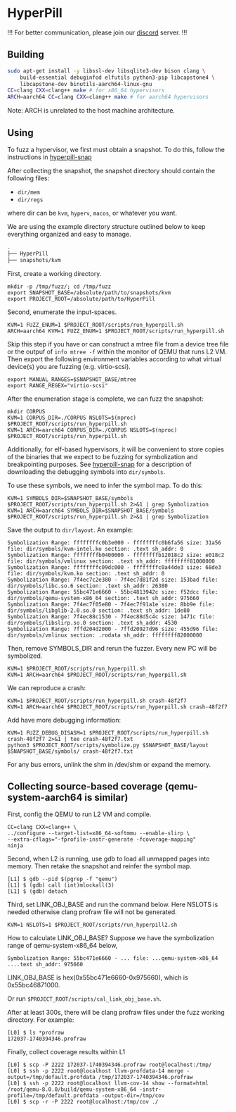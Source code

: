 HyperPill
=========

!!! For better communication, please join our [discord](https://discord.gg/dxdvHvrK8D) server. !!!

Building
--------
```bash
sudo apt-get install -y libssl-dev libsqlite3-dev bison clang \
    build-essential debuginfod elfutils python3-pip libcapstone4 \
    libcapstone-dev binutils-aarch64-linux-gnu
CC=clang CXX=clang++ make # for x86_64 hypervisors
ARCH=aarch64 CC=clang CXX=clang++ make # for aarch64 hypervisors
```

Note: ARCH is unrelated to the host machine architecture.

Using
--------

To fuzz a hypervisor, we first must obtain a snapshot.
To do this, follow the instructions in [hyperpill-snap](hyperpill-snap/)

After collecting the snapshot, the snapshot directory should contain the
following files:
* `dir/mem`
* `dir/regs`

where dir can be `kvm`, `hyperv`, `macos`, or whatever you want.

We are using the example directory structure outlined below to keep everything
organized and easy to manage.

``` bash
.
├── HyperPill
├── snapshots/kvm
```

First, create a working directory.

```
mkdir -p /tmp/fuzz/; cd /tmp/fuzz
export SNAPSHOT_BASE=/absolute/path/to/snapshots/kvm
export PROJECT_ROOT=/absolute/path/to/HyperPill
```

Second, enumerate the input-spaces.

```
KVM=1 FUZZ_ENUM=1 $PROJECT_ROOT/scripts/run_hyperpill.sh
ARCH=aarch64 KVM=1 FUZZ_ENUM=1 $PROJECT_ROOT/scripts/run_hyperpill.sh
```

Skip this step if you have or can construct a mtree file from a device tree file
or the outpuf of `info mtree -f` within the monitor of QEMU that runs L2 VM.
Then export the following environment variables according to what virtual
device(s) you are fuzzing (e.g. virtio-scsi).

```
export MANUAL_RANGES=$SNAPSHOT_BASE/mtree
export RANGE_REGEX="virtio-scsi"
```

After the enumeration stage is complete, we can fuzz the snapshot:

```
mkdir CORPUS
KVM=1 CORPUS_DIR=./CORPUS NSLOTS=$(nproc) $PROJECT_ROOT/scripts/run_hyperpill.sh
KVM=1 ARCH=aarch64 CORPUS_DIR=./CORPUS NSLOTS=$(nproc) $PROJECT_ROOT/scripts/run_hyperpill.sh
```

Additionally, for elf-based hypervisors, it will be convenient to store copies
of the binaries that we expect to be fuzzing for symbolization and breakpointing
purposes. See [hyperpill-snap](hyperpill-snap/) for a description of downloading
the debugging symbols into `dir/symbols`.

To use these symbols, we need to infer the symbol map. To do this:

```
KVM=1 SYMBOLS_DIR=$SNAPSHOT_BASE/symbols $PROJECT_ROOT/scripts/run_hyperpill.sh 2>&1 | grep Symbolization
KVM=1 ARCH=aarch64 SYMBOLS_DIR=$SNAPSHOT_BASE/symbols $PROJECT_ROOT/scripts/run_hyperpill.sh 2>&1 | grep Symbolization
```

Save the output to `dir/layout`. An example:

```
Symbolization Range: ffffffffc0b3e000 - ffffffffc0b6fa56 size: 31a56 file: dir/symbols/kvm-intel.ko section: .text sh_addr: 0
Symbolization Range: ffffffffb0400000 - ffffffffb12018c2 size: e018c2 file: dir/symbols/vmlinux section: .text sh_addr: ffffffff81000000
Symbolization Range: ffffffffc09dc000 - ffffffffc0a44de3 size: 68de3 file: dir/symbols/kvm.ko section: .text sh_addr: 0
Symbolization Range: 7f4ec7c2e380 - 7f4ec7d81f2d size: 153bad file: dir/symbols/libc.so.6 section: .text sh_addr: 26380
Symbolization Range: 55bc471e6660 - 55bc4813942c size: f52dcc file: dir/symbols/qemu-system-x86_64 section: .text sh_addr: 975660
Symbolization Range: 7f4ec7f05e80 - 7f4ec7f91a1e size: 8bb9e file: dir/symbols/libglib-2.0.so.0 section: .text sh_addr: 1de80
Symbolization Range: 7f4ec88c1530 - 7f4ec88d5c4c size: 1471c file: dir/symbols/libslirp.so.0 section: .text sh_addr: 4530
Symbolization Range: 7ffd204d2000 - 7ffd20927d96 size: 455d96 file: dir/symbols/vmlinux section: .rodata sh_addr: ffffffff82000000
```

Then, remove SYMBOLS_DIR and rerun the fuzzer. Every new PC will be symbolized.

```
KVM=1 $PROJECT_ROOT/scripts/run_hyperpill.sh
KVM=1 ARCH=aarch64 $PROJECT_ROOT/scripts/run_hyperpill.sh
```

We can reproduce a crash:

```
KVM=1 $PROJECT_ROOT/scripts/run_hyperpill.sh crash-48f2f7
KVM=1 ARCH=aarch64 $PROJECT_ROOT/scripts/run_hyperpill.sh crash-48f2f7
```

Add have more debugging information:

```
KVM=1 FUZZ_DEBUG_DISASM=1 $PROJECT_ROOT/scripts/run_hyperpill.sh crash-48f2f7 2>&1 | tee crash-48f2f7.txt
python3 $PROJECT_ROOT/scripts/symbolize.py $SNAPSHOT_BASE/layout $SNAPSHOT_BASE/symbols/ crash-48f2f7.txt
```

For any bus errors, unlink the shm in /dev/shm or expand the memory.

## Collecting source-based coverage (qemu-system-aarch64 is similar)

First, config the QEMU to run L2 VM and compile.

```
CC=clang CXX=clang++ \
../configure --target-list=x86_64-softmmu --enable-slirp \
--extra-cflags="-fprofile-instr-generate -fcoverage-mapping"
ninja
```

Second, when L2 is running, use gdb to load all unmapped pages into memory. Then
retake the snapshot and reinfer the symbol map.

```
[L1] $ gdb --pid $(pgrep -f "qemu")
[L1] $ (gdb) call (int)mlockall(3)
[L1] $ (gdb) detach
```

Third, set LINK_OBJ_BASE and run the command below. Here NSLOTS is needed otherwise clang
profraw file will not be generated.

```
KVM=1 NSLOTS=1 $PROJECT_ROOT/scripts/run_hyperpill2.sh
```

How to calculate LINK_OBJ_BASE? Suppose we have the symbolization range of
qemu-system-x86_64 below,

```
Symbolization Range: 55bc471e6660 - ... file: ...qemu-system-x86_64 ....text sh_addr: 975660
```

LINK_OBJ_BASE is hex(0x55bc471e6660-0x975660), which is 0x55bc46871000.

Or run `$PROJECT_ROOT/scripts/cal_link_obj_base.sh`.

After at least 300s, there will be clang profraw files under the fuzz working
directory. For example:

```
[L0] $ ls *profraw
172037-1740394346.profraw
```

Finally, collect coverage results within L1
```
[L0] $ scp -P 2222 172037-1740394346.profraw root@localhost:/tmp/
[L0] $ ssh -p 2222 root@localhost llvm-profdata-14 merge -output=/tmp/default.profdata /tmp/172037-1740394346.profraw
[L0] $ ssh -p 2222 root@localhost llvm-cov-14 show --format=html /root/qemu-8.0.0/build/qemu-system-x86_64 -instr-profile=/tmp/default.profdata -output-dir=/tmp/cov
[L0] $ scp -r -P 2222 root@localhost:/tmp/cov ./
```

